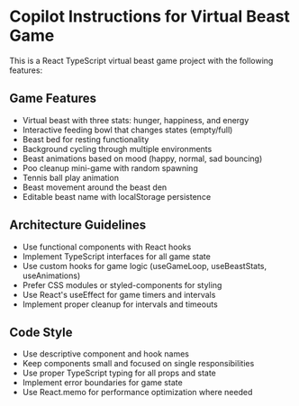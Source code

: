 # Copilot Instructions for Virtual Beast Game

<!-- Use this file to provide workspace-specific custom instructions to Copilot. For more details, visit https://code.visualstudio.com/docs/copilot/copilot-customization#_use-a-githubcopilotinstructionsmd-file -->

This is a React TypeScript virtual beast game project with the following features:

## Game Features
- Virtual beast with three stats: hunger, happiness, and energy
- Interactive feeding bowl that changes states (empty/full)
- Beast bed for resting functionality
- Background cycling through multiple environments
- Beast animations based on mood (happy, normal, sad bouncing)
- Poo cleanup mini-game with random spawning
- Tennis ball play animation
- Beast movement around the beast den
- Editable beast name with localStorage persistence

## Architecture Guidelines
- Use functional components with React hooks
- Implement TypeScript interfaces for all game state
- Use custom hooks for game logic (useGameLoop, useBeastStats, useAnimations)
- Prefer CSS modules or styled-components for styling
- Use React's useEffect for game timers and intervals
- Implement proper cleanup for intervals and timeouts

## Code Style
- Use descriptive component and hook names
- Keep components small and focused on single responsibilities
- Use proper TypeScript typing for all props and state
- Implement error boundaries for game state
- Use React.memo for performance optimization where needed
